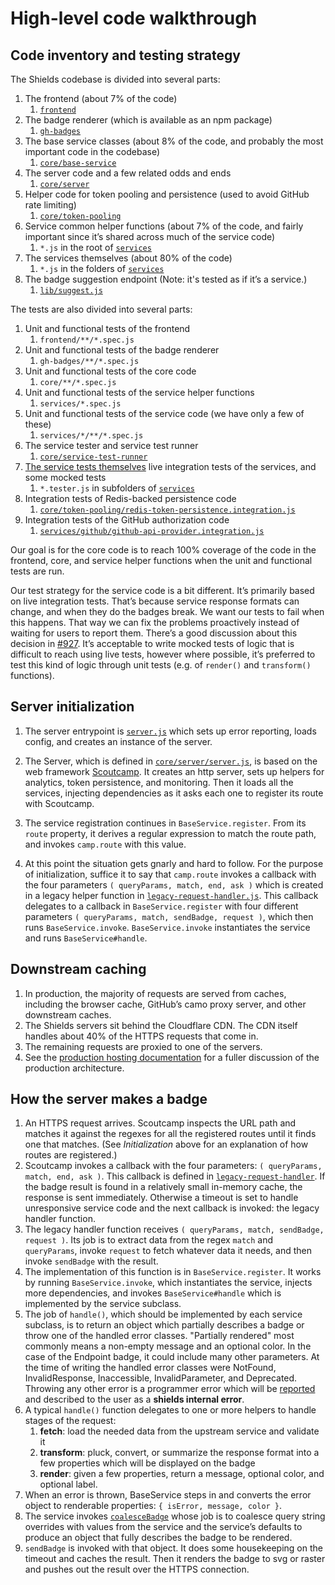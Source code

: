 # High-level code walkthrough

## Code inventory and testing strategy

The Shields codebase is divided into several parts:

1.  The frontend (about 7% of the code)
    1. [`frontend`][frontend]
2.  The badge renderer (which is available as an npm package)
    1.  [`gh-badges`][gh-badges]
3.  The base service classes (about 8% of the code, and probably the most important
    code in the codebase)
    1.  [`core/base-service`][base-service]
4.  The server code and a few related odds and ends
    1.  [`core/server`][server]
5.  Helper code for token pooling and persistence (used to avoid GitHub rate limiting)
    1.  [`core/token-pooling`][token-pooling]
6.  Service common helper functions (about 7% of the code, and fairly important
    since it’s shared across much of the service code)
    1.  `*.js` in the root of [`services`][services]
7.  The services themselves (about 80% of the code)
    1.  `*.js` in the folders of [`services`][services]
8.  The badge suggestion endpoint (Note: it's tested as if it’s a service.)
    1.  [`lib/suggest.js`][suggest]

[frontend]: https://github.com/badges/shields/tree/master/frontend
[gh-badges]: https://github.com/badges/shields/tree/master/gh-badges
[base-service]: https://github.com/badges/shields/tree/master/core/base-service
[server]: https://github.com/badges/shields/tree/master/core/server
[token-pooling]: https://github.com/badges/shields/tree/master/core/token-pooling
[services]: https://github.com/badges/shields/tree/master/services
[suggest]: https://github.com/badges/shields/tree/master/lib/suggest.js

The tests are also divided into several parts:

1.  Unit and functional tests of the frontend
    1.  `frontend/**/*.spec.js`
2.  Unit and functional tests of the badge renderer
    1.  `gh-badges/**/*.spec.js`
3.  Unit and functional tests of the core code
    1.  `core/**/*.spec.js`
4.  Unit and functional tests of the service helper functions
    1.  `services/*.spec.js`
5.  Unit and functional tests of the service code (we have only a few of these)
    1.  `services/*/**/*.spec.js`
6.  The service tester and service test runner
    1.  [`core/service-test-runner`][service-test-runner]
7.  [The service tests themselves][service tests] live integration tests of the
    services, and some mocked tests
    1.  `*.tester.js` in subfolders of [`services`][services]
8.  Integration tests of Redis-backed persistence code
    1.  [`core/token-pooling/redis-token-persistence.integration.js`][redis-token-persistence.integration]
9.  Integration tests of the GitHub authorization code
    1.  [`services/github/github-api-provider.integration.js`][github-api-provider.integration]

[service-test-runner]: https://github.com/badges/shields/tree/master/core/service-test-runner
[service tests]: https://github.com/badges/shields/blob/master/doc/service-tests.md
[redis-token-persistence.integration]: https://github.com/badges/shields/blob/master/core/token-pooling/redis-token-persistence.integration.js
[github-api-provider.integration]: https://github.com/badges/shields/blob/master/services/github/github-api-provider.integration.js

Our goal is for the core code is to reach 100% coverage of the code in the
frontend, core, and service helper functions when the unit and functional
tests are run.

Our test strategy for the service code is a bit different. It’s primarily
based on live integration tests. That’s because service response formats can
change, and when they do the badges break. We want our tests to fail when this
happens. That way we can fix the problems proactively instead of waiting for
users to report them. There’s a good discussion about this decision in
[#927][issue 927]. It’s acceptable to write mocked tests of logic that is
difficult to reach using live tests, however where possible, it’s preferred to
test this kind of logic through unit tests (e.g. of `render()` and
`transform()` functions).

[issue 927]: https://github.com/badges/shields/issues/927

## Server initialization

1.  The server entrypoint is [`server.js`][entrypoint] which sets up error
    reporting, loads config, and creates an instance of the server.

2.  The Server, which is defined in
    [`core/server/server.js`][core/server/server], is based on the web
    framework [Scoutcamp][]. It creates an http server, sets up helpers for
    analytics, token persistence, and monitoring. Then it loads all the
    services, injecting dependencies as it asks each one to register its route
    with Scoutcamp.

3.  The service registration continues in `BaseService.register`. From its
    `route` property, it derives a regular expression to match the route
    path, and invokes `camp.route` with this value.

4.  At this point the situation gets gnarly and hard to follow. For the
    purpose of initialization, suffice it to say that `camp.route` invokes a
    callback with the four parameters `( queryParams, match, end, ask )` which
    is created in a legacy helper function in
    [`legacy-request-handler.js`][legacy-request-handler]. This callback
    delegates to a callback in `BaseService.register` with four different
    parameters `( queryParams, match, sendBadge, request )`, which
    then runs `BaseService.invoke`. `BaseService.invoke` instantiates the
    service and runs `BaseService#handle`.

[entrypoint]: https://github.com/badges/shields/blob/master/server.js
[core/server/server]: https://github.com/badges/shields/blob/master/core/server/server.js
[scoutcamp]: https://github.com/espadrine/sc
[legacy-request-handler]: https://github.com/badges/shields/blob/master/core/base-service/legacy-request-handler.js

## Downstream caching

1.  In production, the majority of requests are served from caches, including
    the browser cache, GitHub’s camo proxy server, and other downstream caches.
2.  The Shields servers sit behind the Cloudflare CDN. The CDN itself handles
    about 40% of the HTTPS requests that come in.
3.  The remaining requests are proxied to one of the servers.
4.  See the [production hosting documentation][production hosting] for a
    fuller discussion of the production architecture.

[production hosting]: https://github.com/badges/shields/blob/master/doc/production-hosting.md

## How the server makes a badge

1.  An HTTPS request arrives. Scoutcamp inspects the URL path and matches it
    against the regexes for all the registered routes until it finds one that
    matches. (See *Initialization* above for an explanation of how routes are
    registered.)
2.  Scoutcamp invokes a callback with the four parameters:
    `( queryParams, match, end, ask )`. This callback is defined in
    [`legacy-request-handler`][legacy-request-handler]. If the badge result
    is found in a relatively small in-memory cache, the response is sent
    immediately. Otherwise a timeout is set to handle unresponsive service
    code and the next callback is invoked: the legacy handler function.
3.  The legacy handler function receives
    `( queryParams, match, sendBadge, request )`. Its job is to extract data
    from the regex `match` and `queryParams`, invoke `request` to fetch
    whatever data it needs, and then invoke `sendBadge` with the result.
4.  The implementation of this function is in `BaseService.register`. It
    works by running `BaseService.invoke`, which instantiates the service,
    injects more dependencies, and invokes `BaseService#handle` which is
    implemented by the service subclass.
5.  The job of `handle()`, which should be implemented by each service
    subclass, is to return an object which partially describes a badge or
    throw one of the handled error classes. "Partially rendered" most
    commonly means a non-empty message and an optional color. In the case
    of the Endpoint badge, it could include many other parameters. At the
    time of writing the handled error classes were NotFound,
    InvalidResponse, Inaccessible, InvalidParameter, and Deprecated.
    Throwing any other error is a programmer error which will be
    [reported][error reporting] and described to the user as a **shields
    internal error**.
6.  A typical `handle()` function delegates to one or more helpers to
    handle stages of the request:
    1.  **fetch**: load the needed data from the upstream service and
        validate it
    2.  **transform**: pluck, convert, or summarize the response format
        into a few properties which will be displayed on the badge
    3.  **render**: given a few properties, return a message, optional
        color, and optional label.
7.  When an error is thrown, BaseService steps in and converts the error
    object to renderable properties: `{ isError, message, color }`.
8.  The service invokes [`coalesceBadge`][coalescebadge] whose job is to
    coalesce query string overrides with values from the service and the
    service’s defaults to produce an object that fully describes the badge to
    be rendered.
9.  `sendBadge` is invoked with that object. It does some housekeeping on the
    timeout and caches the result. Then it renders the badge to svg or raster
    and pushes out the result over the HTTPS connection.

[error reporting]: https://github.com/badges/shields/blob/master/doc/production-hosting.md#error-reporting
[coalescebadge]: https://github.com/badges/shields/blob/master/core/base-service/coalesce-badge.js
